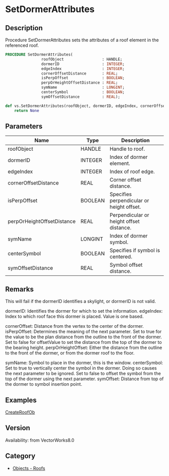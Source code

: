 # SetDormerAttributes

## Description
Procedure SetDormerAttributes sets the attributes of a roof element in the referenced roof.

```pascal
PROCEDURE SetDormerAttributes(
				roofObject                 : HANDLE;
				dormerID                   : INTEGER;
				edgeIndex                  : INTEGER;
				cornerOffsetDistance       : REAL;
				isPerpOffset               : BOOLEAN;
				perpOrHeightOffsetDistance : REAL;
				symName                    : LONGINT;
				centerSymbol               : BOOLEAN;
				symOffsetDistance          : REAL);
```

```python
def vs.SetDormerAttributes(roofObject, dormerID, edgeIndex, cornerOffsetDistance, isPerpOffset, perpOrHeightOffsetDistance, symName, centerSymbol, symOffsetDistance):
    return None
```

## Parameters
|Name|Type|Description|
|---|---|---|
|roofObject|HANDLE|Handle to roof.|
|dormerID|INTEGER|Index of dormer element.|
|edgeIndex|INTEGER|Index of roof edge.|
|cornerOffsetDistance|REAL|Corner offset distance.|
|isPerpOffset|BOOLEAN|Specifies perpendicular or height offset.|
|perpOrHeightOffsetDistance|REAL|Perpendicular or height offset distance.|
|symName|LONGINT|Index of dormer symbol.|
|centerSymbol|BOOLEAN|Specifies if symbol is centered.|
|symOffsetDistance|REAL|Symbol offset distance.|

## Remarks
This will fail if the dormerID identifies a skylight, or dormerID is not valid.

dormerID: Identifies the dormer for which to set the information.
edgeIndex: Index to which roof face this dormer is placed.  Value is one based.

cornerOffset: Distance from the vertex to the center of the dormer.
isPerpOffset: Determines the meaning of the next parameter.  Set to true for the value to be the plan distance from the outline to the front of the dormer.  Set to false for offsetValue to set the distance from the top of the dormer to the bearing height.
perpOrHeightOffset: Either the distance from the outline to the front of the dormer, or from the dormer roof to the floor.

symName: Symbol to place in the dormer, this is the window.
centerSymbol: Set to true to vertically center the symbol in the dormer.  Doing so causes the next parameter to be ignored.
Set to false to offset the symbol from the top of the dormer using the next parameter.
symOffset: Distance from top of the dormer to symbol insertion point.

## Examples
[CreateRoofOb](examples/CreateRoofObj.md)

## Version
Availability: from VectorWorks8.0

## Category
* [Objects - Roofs](../Categories/Objects%20-%20Roofs.md)
